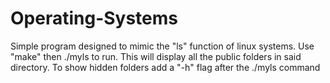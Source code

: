 # Operating-Systems

Simple program designed to mimic the "ls" function of linux systems.
Use "make" then ./myls to run.
This will display all the public folders in said directory.
To show hidden folders add a "-h" flag after the ./myls command
